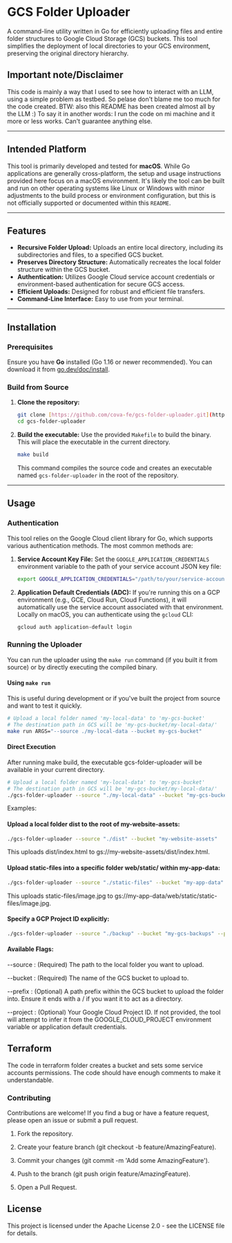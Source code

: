 # GCS Folder Uploader

A command-line utility written in Go for efficiently uploading files and entire folder structures to Google Cloud Storage (GCS) buckets. This tool simplifies the deployment of local directories to your GCS environment, preserving the original directory hierarchy.

## Important note/Disclaimer
This code is mainly a way that I used to see how to interact with an LLM, using a simple problem as testbed. So pelase don't blame me too much for the code created. BTW: also this README has been created almost all by the LLM :)
To say it in another words: I run the code on mi machine and it more or less works. Can't guarantee anything else.

---

## Intended Platform

This tool is primarily developed and tested for **macOS**. While Go applications are generally cross-platform, the setup and usage instructions provided here focus on a macOS environment. It's likely the tool can be built and run on other operating systems like Linux or Windows with minor adjustments to the build process or environment configuration, but this is not officially supported or documented within this `README`.

---

## Features

* **Recursive Folder Upload:** Uploads an entire local directory, including its subdirectories and files, to a specified GCS bucket.
* **Preserves Directory Structure:** Automatically recreates the local folder structure within the GCS bucket.
* **Authentication:** Utilizes Google Cloud service account credentials or environment-based authentication for secure GCS access.
* **Efficient Uploads:** Designed for robust and efficient file transfers.
* **Command-Line Interface:** Easy to use from your terminal.

---

## Installation

### Prerequisites

Ensure you have **Go** installed (Go 1.16 or newer recommended). You can download it from [go.dev/doc/install](https://go.dev/doc/install).

### Build from Source

1.  **Clone the repository:**
    ```bash
    git clone [https://github.com/cova-fe/gcs-folder-uploader.git](https://github.com/cova-fe/gcs-folder-uploader.git)
    cd gcs-folder-uploader
    ```
2.  **Build the executable:**
    Use the provided `Makefile` to build the binary. This will place the executable in the current directory.
    ```bash
    make build
    ```
    This command compiles the source code and creates an executable named `gcs-folder-uploader` in the root of the repository.

---

## Usage

### Authentication

This tool relies on the Google Cloud client library for Go, which supports various authentication methods. The most common methods are:

1.  **Service Account Key File:**
    Set the `GOOGLE_APPLICATION_CREDENTIALS` environment variable to the path of your service account JSON key file:
    ```bash
    export GOOGLE_APPLICATION_CREDENTIALS="/path/to/your/service-account-key.json"
    ```
2.  **Application Default Credentials (ADC):**
    If you're running this on a GCP environment (e.g., GCE, Cloud Run, Cloud Functions), it will automatically use the service account associated with that environment. Locally on macOS, you can authenticate using the `gcloud` CLI:
    ```bash
    gcloud auth application-default login
    ```

### Running the Uploader

You can run the uploader using the `make run` command (if you built it from source) or by directly executing the compiled binary.

#### Using `make run`

This is useful during development or if you've built the project from source and want to test it quickly.

```bash
# Upload a local folder named 'my-local-data' to 'my-gcs-bucket'
# The destination path in GCS will be 'my-gcs-bucket/my-local-data/'
make run ARGS="--source ./my-local-data --bucket my-gcs-bucket"
```

#### Direct Execution
After running make build, the executable gcs-folder-uploader will be available in your current directory.

```bash
# Upload a local folder named 'my-local-data' to 'my-gcs-bucket'
# The destination path in GCS will be 'my-gcs-bucket/my-local-data/'
./gcs-folder-uploader --source "./my-local-data" --bucket "my-gcs-bucket"
```
Examples:

#### Upload a local folder dist to the root of my-website-assets:

```bash
./gcs-folder-uploader --source "./dist" --bucket "my-website-assets"
```
This uploads dist/index.html to gs://my-website-assets/dist/index.html.

#### Upload static-files into a specific folder web/static/ within my-app-data:

```bash
./gcs-folder-uploader --source "./static-files" --bucket "my-app-data" --prefix "web/static/"
```
This uploads static-files/image.jpg to gs://my-app-data/web/static/static-files/image.jpg.

#### Specify a GCP Project ID explicitly:

```bash
./gcs-folder-uploader --source "./backup" --bucket "my-gcs-backups" --project "your-gcp-project-id"
```

#### Available Flags:

--source <path>: (Required) The path to the local folder you want to upload.

--bucket <name>: (Required) The name of the GCS bucket to upload to.

--prefix <prefix>: (Optional) A path prefix within the GCS bucket to upload the folder into. Ensure it ends with a / if you want it to act as a directory.

--project <id>: (Optional) Your Google Cloud Project ID. If not provided, the tool will attempt to infer it from the GOOGLE_CLOUD_PROJECT environment variable or application default credentials.

## Terraform
The code in terraform folder creates a bucket and sets some service accounts permissions. The code should have enough comments to make it understandable.

### Contributing
Contributions are welcome! If you find a bug or have a feature request, please open an issue or submit a pull request.

1. Fork the repository.

2. Create your feature branch (git checkout -b feature/AmazingFeature).

3. Commit your changes (git commit -m 'Add some AmazingFeature').

4. Push to the branch (git push origin feature/AmazingFeature).

5. Open a Pull Request.

## License
This project is licensed under the Apache License 2.0 - see the LICENSE file for details.
